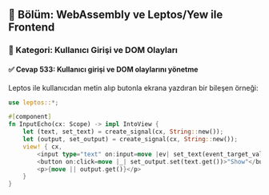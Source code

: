 ## 📘 Bölüm: WebAssembly ve Leptos/Yew ile Frontend
### 🔹 Kategori: Kullanıcı Girişi ve DOM Olayları
#### ✅ Cevap 533: Kullanıcı girişi ve DOM olaylarını yönetme

Leptos ile kullanıcıdan metin alıp butonla ekrana yazdıran bir bileşen örneği:

```rust
use leptos::*;

#[component]
fn InputEcho(cx: Scope) -> impl IntoView {
    let (text, set_text) = create_signal(cx, String::new());
    let (output, set_output) = create_signal(cx, String::new());
    view! { cx,
        <input type="text" on:input=move |ev| set_text(event_target_value(&ev)) />
        <button on:click=move |_| set_output.set(text.get())>"Show"</button>
        <p>{move || output.get()}</p>
    }
}
```
